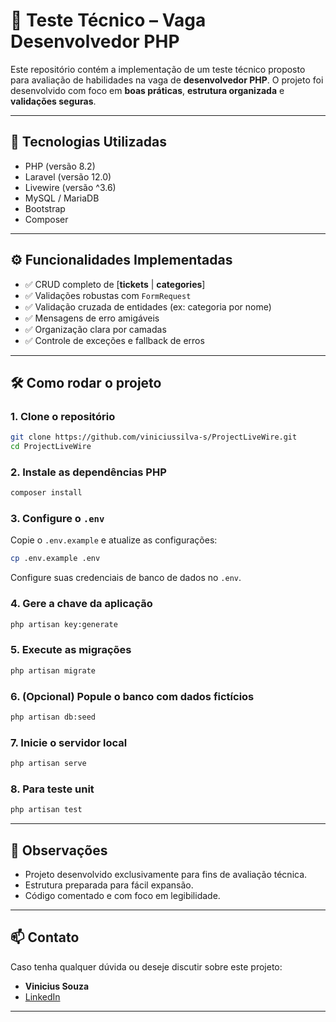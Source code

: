 # 🧪 Teste Técnico – Vaga Desenvolvedor PHP

Este repositório contém a implementação de um teste técnico proposto para avaliação de habilidades na vaga de **desenvolvedor PHP**. O projeto foi desenvolvido com foco em **boas práticas**, **estrutura organizada** e **validações seguras**.

---

## 🚀 Tecnologias Utilizadas

- PHP (versão 8.2)
- Laravel (versão 12.0)
- Livewire (versão ^3.6)
- MySQL / MariaDB
- Bootstrap
- Composer

---

## ⚙️ Funcionalidades Implementadas

- ✅ CRUD completo de [**tickets** | **categories**]
- ✅ Validações robustas com `FormRequest`
- ✅ Validação cruzada de entidades (ex: categoria por nome)
- ✅ Mensagens de erro amigáveis
- ✅ Organização clara por camadas
- ✅ Controle de exceções e fallback de erros

---

## 🛠️ Como rodar o projeto

### 1. Clone o repositório

```bash
git clone https://github.com/viniciussilva-s/ProjectLiveWire.git
cd ProjectLiveWire
```

### 2. Instale as dependências PHP

```bash
composer install
```

### 3. Configure o `.env`

Copie o `.env.example` e atualize as configurações:

```bash
cp .env.example .env
```

Configure suas credenciais de banco de dados no `.env`.

### 4. Gere a chave da aplicação

```bash
php artisan key:generate
```

### 5. Execute as migrações

```bash
php artisan migrate
```

### 6. (Opcional) Popule o banco com dados fictícios

```bash
php artisan db:seed
```

### 7. Inicie o servidor local

```bash
php artisan serve
```

### 8. Para teste unit

```bash
php artisan test
```


---

## 📝 Observações

- Projeto desenvolvido exclusivamente para fins de avaliação técnica.
- Estrutura preparada para fácil expansão.
- Código comentado e com foco em legibilidade.

---

## 📫 Contato

Caso tenha qualquer dúvida ou deseje discutir sobre este projeto:

- **Vinicius Souza**
- [LinkedIn](https://www.linkedin.com/in/vinicius-souza-318673b7/)

---
